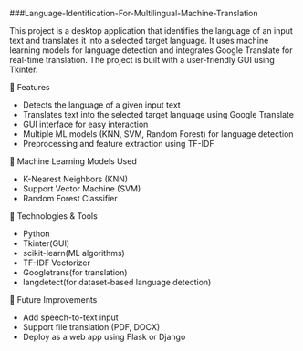 ###Language-Identification-For-Multilingual-Machine-Translation

This project is a desktop application that identifies the language of an input text and translates it into a selected target language. It uses machine learning models for language detection and integrates Google Translate for real-time translation. The project is built with a user-friendly GUI using Tkinter.

🚀 Features

* Detects the language of a given input text
* Translates text into the selected target language using Google Translate
* GUI interface for easy interaction
* Multiple ML models (KNN, SVM, Random Forest) for language detection
* Preprocessing and feature extraction using TF-IDF

🧠 Machine Learning Models Used

* K-Nearest Neighbors (KNN)
* Support Vector Machine (SVM)
* Random Forest Classifier

🧰 Technologies & Tools

* Python
* Tkinter(GUI)
* scikit-learn(ML algorithms)
* TF-IDF Vectorizer
* Googletrans(for translation)
* langdetect(for dataset-based language detection)
  
📌 Future Improvements

* Add speech-to-text input
* Support file translation (PDF, DOCX)
* Deploy as a web app using Flask or Django

